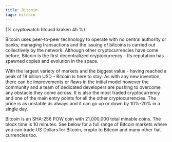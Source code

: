 ```yaml
---
title: Bitcoin
tags: bitcoin
---
```


<script type="text/javascript" src="https://static.cryptowat.ch/assets/scripts/embed.bundle.js"></script>
{% cryptowatch btcusd kraken 4h %}

Bitcoin uses peer-to-peer technology to operate with no central authority or banks; managing transactions and the issuing of bitcoins is carried out collectively by the network. Although other cryptocurrencies have come before, Bitcoin is the first decentralized cryptocurrency - Its reputation has spawned copies and evolution in the space.

With the largest variety of markets and the biggest value - having reached a peak of 18 billion USD - Bitcoin is here to stay. As with any new invention, there can be improvements or flaws in the initial model however the community and a team of dedicated developers are pushing to overcome any obstacle they come across. It is also the most traded cryptocurrency and one of the main entry points for all the other cryptocurrencies. The price is as unstable as always and it can go up or down by 10%-20% in a single day.

Bitcoin is an SHA-256 POW coin with 21,000,000 total minable coins. The block time is 10 minutes. See below for a full range of Bitcoin markets where you can trade US Dollars for Bitcoin, crypto to Bitcoin and many other fiat currencies too.
